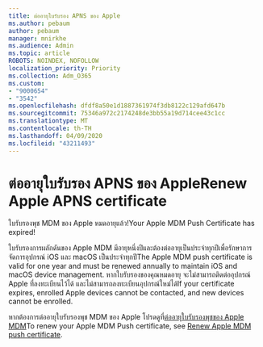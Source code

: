 ```yaml
---
title: ต่ออายุใบรับรอง APNS ของ Apple
ms.author: pebaum
author: pebaum
manager: mnirkhe
ms.audience: Admin
ms.topic: article
ROBOTS: NOINDEX, NOFOLLOW
localization_priority: Priority
ms.collection: Adm_O365
ms.custom:
- "9000654"
- "3542"
ms.openlocfilehash: dfdf8a50e1d1887361974f3db8122c129afd647b
ms.sourcegitcommit: 75346a972c2174248de3bb55a19d714cee43c1cc
ms.translationtype: MT
ms.contentlocale: th-TH
ms.lasthandoff: 04/09/2020
ms.locfileid: "43211493"
---
```

# <a name="renew-apple-apns-certificate"></a><span data-ttu-id="a73eb-102">ต่ออายุใบรับรอง APNS ของ Apple</span><span class="sxs-lookup"><span data-stu-id="a73eb-102">Renew Apple APNS certificate</span></span>

<span data-ttu-id="a73eb-103">ใบรับรองพุช MDM ของ Apple หมดอายุแล้ว!</span><span class="sxs-lookup"><span data-stu-id="a73eb-103">Your Apple MDM Push Certificate has expired!</span></span>

<span data-ttu-id="a73eb-104">ใบรับรองการผลักดันของ Apple MDM มีอายุหนึ่งปีและต้องต่ออายุเป็นประจําทุกปีเพื่อรักษาการจัดการอุปกรณ์ iOS และ macOS เป็นประจําทุกปี</span><span class="sxs-lookup"><span data-stu-id="a73eb-104">The Apple MDM push certificate is valid for one year and must be renewed annually to maintain iOS and macOS device management.</span></span> <span data-ttu-id="a73eb-105">หากใบรับรองของคุณหมดอายุ จะไม่สามารถติดต่ออุปกรณ์ Apple ที่ลงทะเบียนไว้ได้ และไม่สามารถลงทะเบียนอุปกรณ์ใหม่ได้</span><span class="sxs-lookup"><span data-stu-id="a73eb-105">If your certificate expires, enrolled Apple devices cannot be contacted, and new devices cannot be enrolled.</span></span>

<span data-ttu-id="a73eb-106">หากต้องการต่ออายุใบรับรองพุช MDM ของ Apple โปรดดูที่[ต่ออายุใบรับรองพุชของ Apple MDM](https://docs.microsoft.com/intune/enrollment/apple-mdm-push-certificate-get#renew-apple-mdm-push-certificate)</span><span class="sxs-lookup"><span data-stu-id="a73eb-106">To renew your Apple MDM Push certificate, see [Renew Apple MDM push certificate](https://docs.microsoft.com/intune/enrollment/apple-mdm-push-certificate-get#renew-apple-mdm-push-certificate).</span></span>

